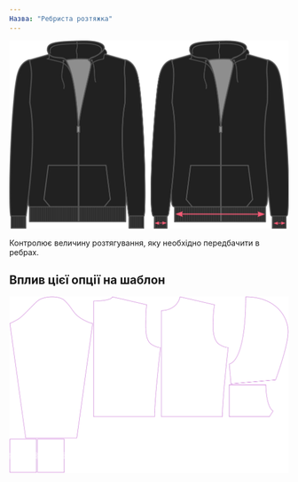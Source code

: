```yaml
---
Назва: "Ребриста розтяжка"
---
```


![Розтяжка ребристої стрічки](./ribbingstretch.svg)

Контролює величину розтягування, яку необхідно передбачити в ребрах.

## Вплив цієї опції на шаблон

![На цьому зображенні показано вплив цієї опції шляхом накладання декількох варіантів, які мають різне значення для цієї опції](huey_ribbingstretch_sample.svg "Вплив цієї опції на шаблон")
